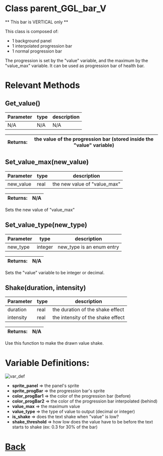 # Class parent_GGL_bar_V

** This bar is VERTICAL only **
	
This class is composed of:
- 1 background panel
- 1 interpolated progression bar 
- 1 normal progression bar

The progression is set by the "value" variable, and the maximum by the "value_max" variable.
It can be used as progression bar of health bar.

# Relevant Methods

## Get_value()

| Parameter   |  type   |              description                   |
|--           |       --|--                                          |
|  N/A  |   N/A   |  N/A    |

| Returns:  |  the value of the progression bar (stored inside the "value" variable) |
|--         |                                                        --|


## Set_value_max(new_value)

| Parameter   |  type   |              description                   |
|--           |       --|--                                          |
|   new_value      | real  |   the new value of "value_max"   |

| Returns:  | N/A |
|--         |                             --|

Sets the new value of "value_max"

## Set_value_type(new_type)

| Parameter   |  type   |              description                   |
|--           |       --|--                                          |
|   new_type      | integer  |   new_type is an enum entry   |

| Returns:  | N/A |
|--         |                             --|

Sets the "value" variable to be integer or decimal.

## Shake(duration, intensity)

| Parameter   |  type   |              description                   |
|--           |       --|--                                          |
|   duration      | real  |   the duration of the shake effect   |
|   intensity      | real  |   the intensity of the shake effect   |

| Returns:  | N/A                           |
|--         |                             --|

Use this function to make the drawn value shake.


# Variable Definitions:

![var_def](https://github.com/Ced30/GML-GUI-Library-GGL-Documentation/blob/main/Images/API/GGL_instance/parent_GGL_progression_bar.png)

- **sprite_panel**    => the panel's sprite
- **sprite_progBar**  => the progression bar's sprite
- **color_progBar1**  => the color of the progression bar (before)
- **color_progBar2**  => the color of the progression bar interpolated (behind)
- **value_max**       => the maximum value
- **value_type**      => the type of value to output (decimal or integer)
- **is_shake**        => does the text shake when "value" is low?
- **shake_threshold** => how low does the value have to be before the text starts to shake (ex: 0.3 for 30% of the bar)

# [Back](https://github.com/Ced30/GML-GUI-Library-GGL-Documentation/blob/main/API/Instance%20Classes.md)

